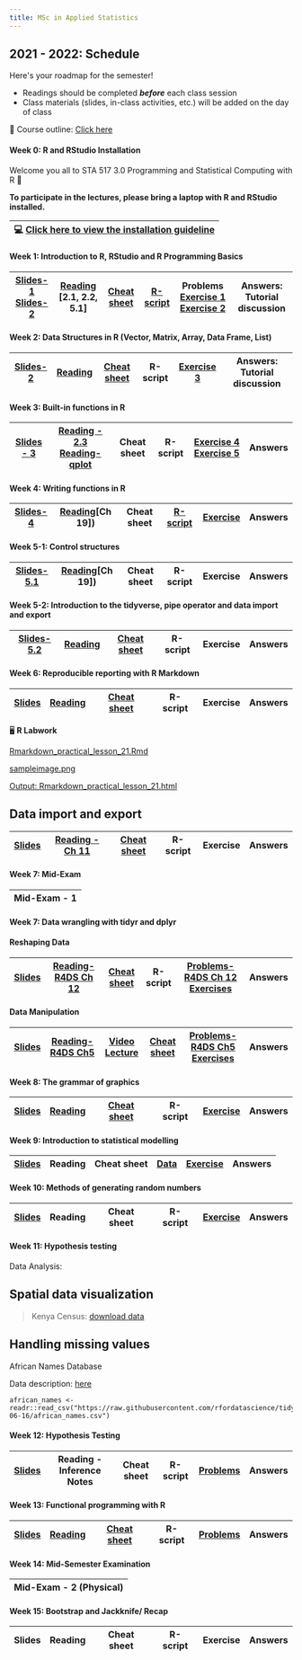 ```yaml
---
title: MSc in Applied Statistics
---
```



## 2021 - 2022: Schedule


Here's your roadmap for the semester! 

- <i class="fas fa-book-reader"></i> Readings should be completed ***before*** each class session
- <i class="fas fa-university"></i></a> Class materials (slides, in-class activities, etc.) will be added on the day of class

📝 Course outline: [Click here](/msc/STA_517_3_0_Programming_and_Data_Analysis_with_R_MSc_2020.pdf)


#### Week 0: R and RStudio Installation

Welcome you all to STA 517 3.0 Programming and Statistical Computing with R :clap:

**To participate in the lectures, please bring a laptop with R and RStudio installed.** 

|💻 [Click here to view the installation guideline](https://r4fun.netlify.app/blog/topic1/)|
|:-:	|


#### Week 1: Introduction to R, RStudio and R Programming Basics



|[Slides-1](/2021/week0msc.html)  [Slides-2](/2021/week1/l12021msc.html)   	|  [Reading](https://rstudio-education.github.io/hopr/basics.html) [2.1, 2.2, 5.1]  	|  [Cheat sheet](/cheatsheets/baser.pdf) 	| [R-script](/rscript/rscript1.R) | Problems [Exercise 1](https://thiyangt.github.io/rworkbook/index.html) [Exercise 2](https://thiyangt.github.io/rworkbook/intro.html)	| Answers: Tutorial discussion |
|:-:	|:-:	|:-:	|:-:	|:-:	| :-:	|


#### Week 2: Data Structures in R (Vector, Matrix, Array, Data Frame, List) 

|[Slides-2](/slides/l22021msc.html) 	|  [Reading](https://rstudio-education.github.io/hopr/r-objects.html#matrices)	|  [Cheat sheet]((/cheatsheets/baser.pdf)) 	| R-script | [Exercise 3](https://thiyangt.github.io/rworkbook/matrices-arrays-data-frames.html) 	| Answers: Tutorial discussion |
|:-:	|:-:	|:-:	|:-:	|:-:	| :-:	|

#### Week 3: Built-in functions in R

|[Slides - 3](/slides/l32021msc.html)  	| [Reading - 2.3](https://rstudio-education.github.io/hopr/basics.html#functions)  [Reading-qplot](https://ggplot2.tidyverse.org/reference/qplot.html) 	|  Cheat sheet 	| R-script | [Exercise 4](https://thiyangt.github.io/rworkbook/built-in-functions-in-r.html)  [Exercise 5](https://thiyangt.github.io/rworkbook/data-visualization-with-r-qplot.html) 	| Answers |
|:-:	|:-:	|:-:	|:-:	|:-:	| :-:	|

#### Week 4: Writing functions in R 

|[Slides-4](/slides/l42021msc.html)  	|  [Reading](https://r4ds.had.co.nz/functions.html)[Ch 19])	|  Cheat sheet 	| [R-script](/msc_ans/functions.R) | [Exercise]((https://thiyangt.github.io/rworkbook/writing-functions-in-r.html)) 	| Answers |
|:-:	|:-:	|:-:	|:-:	|:-:	| :-:	|

#### Week 5-1: Control structures

|[Slides-5.1](/slides/l5msc2022.html)  	|  [Reading](https://r4ds.had.co.nz/functions.html)[Ch 19])	|  Cheat sheet 	| R-script | Exercise	| Answers |
|:-:	|:-:	|:-:	|:-:	|:-:	| :-:	|

#### Week 5-2: Introduction to the tidyverse, pipe operator and data import and export

|[Slides-5.2](/slides/l6msc2022.html)   	|  [Reading](https://r4ds.had.co.nz/introduction.html) 	|  [Cheat sheet](https://hellor.netlify.app/cheatsheets/tibble.jpeg) 	| R-script | Exercise 	| Answers |
|:-:	|:-:	|:-:	|:-:	|:-:	| :-:	|

#### Week 6: Reproducible reporting with R Markdown

|[Slides](/slides/l72022msc.html)	|  [Reading]((https://r4ds.had.co.nz/r-markdown.html)) 	|  [Cheat sheet]((/cheatsheets/rmarkdown-cheatsheet-2.0.pdf)) 	| R-script | Exercise 	| Answers |
|:-:	|:-:	|:-:	|:-:	|:-:	| :-:	|

🖥️ **R Labwork**

[Rmarkdown_practical_lesson_21.Rmd](/rscripts/rmarkdown_labwork/Rmarkdown_practical_lesson_21.Rmd)

[sampleimage.png](/rscripts/rmarkdown_labwork/sampleimage.png)

[Output: Rmarkdown_practical_lesson_21.html](/rscripts/rmarkdown_labwork/Rmarkdown_practical_lesson_21.html)


## Data import and export

|[Slides](/slides/l8msc.html)	|  [Reading - Ch 11](https://r4ds.had.co.nz/data-import.html)  	|  [Cheat sheet](/cheatsheets/data-import.pdf) 	| R-script | Exercise 	| Answers |
|:-:	|:-:	|:-:	|:-:	|:-:	| :-:	|

#### Week 7: Mid-Exam

|Mid-Exam   - 1	|  
|:-:	|	

#### Week 7: Data wrangling with tidyr and dplyr


#### Reshaping Data

|[Slides](/slides/l9msc.html)    	|  [Reading-R4DS Ch 12](https://r4ds.had.co.nz/tidy-data.html)   	|  [Cheat sheet](/cheatsheets/data-wrangling-cheatsheet.pdf) 	| R-script | [Problems-R4DS Ch 12 Exercises](https://r4ds.had.co.nz/tidy-data.html) 	| Answers |
|:-:	|:-:	|:-:	|:-:	|:-:	| :-:	|

#### Data Manipulation

| [Slides](/slides/l10msc.html)    	|  [Reading-R4DS Ch5](https://r4ds.had.co.nz/transform.html)  	|[Video Lecture](/video.pdf)   |[Cheat sheet](/cheatsheets/data-wrangling-cheatsheet.pdf) 	|  [Problems-R4DS Ch5 Exercises](https://r4ds.had.co.nz/transform.html)	| Answers |
|:-:	|:-:	|:-:	|:-:	|:-:	|:-:|


#### Week 8: The grammar of graphics

|[Slides](/slides/l12msc.html)   	|  [Reading](https://r4ds.had.co.nz/data-visualisation.html) 	|  [Cheat sheet](https://hellor.netlify.app/cheatsheets/ggplot2-cheatsheet.pdf) 	| R-script | [Exercise](https://r4ds.had.co.nz/data-visualisation.html) 	| Answers |
|:-:	|:-:	|:-:	|:-:	|:-:	| :-:	|



#### Week 9: Introduction to statistical modelling

|[Slides](/slides/l13msc.html)   	|  Reading 	|  Cheat sheet 	| [Data](/slides/facebookdata_marketing.rds) | [Exercise](/problems/Regressionmsc.html) 	| Answers |
|:-:	|:-:	|:-:	|:-:	|:-:	| :-:	|

#### Week 10: Methods of generating random numbers

|[Slides](/slides/inverse_transformation_msc.pdf)   	|  Reading 	|  Cheat sheet 	| R-script | [Exercise](/problems/inverse_transform_method.pdf) 	| Answers |
|:-:	|:-:	|:-:	|:-:	|:-:	| :-:	|


#### Week 11: Hypothesis testing

Data Analysis: 

## Spatial data visualization

> Kenya Census: [download data](https://github.com/rfordatascience/tidytuesday/blob/master/data/2021/2021-01-19/readme.md)

## Handling missing values

African Names Database

Data description: [here](https://www.slavevoyages.org/resources/about#african-names-database/0/en/)

```{r}
african_names <- readr::read_csv("https://raw.githubusercontent.com/rfordatascience/tidytuesday/master/data/2020/2020-06-16/african_names.csv")
```

#### Week 12: Hypothesis Testing

|[Slides](https://hellor.netlify.app/slides/Hypothesis_testing.pdf)    	|  Reading -  Inference Notes 	|  Cheat sheet 	| R-script | [Problems](https://hellor.netlify.app/problems/Hypothesis_questions.pdf) 	| Answers |
|:-:	|:-:	|:-:	|:-:	|:-:	| :-:	|


#### Week 13: Functional programming with R

|[Slides](/slides/l16_1_functionals_msc.html)   	|  [Reading](https://adv-r.hadley.nz/functionals.html)  	|  [Cheat sheet](/cheatsheets/purrr.pdf) 	| R-script | [Problems](/problems/Functionals_question.pdf) 	| Answers |
|:-:	|:-:	|:-:	|:-:	|:-:	| :-:	|




#### Week 14: Mid-Semester Examination 

|Mid-Exam   - 2 (Physical)	|  
|:-:	|	



#### Week 15:  Bootstrap and Jackknife/ Recap

|Slides   	|  Reading 	|  Cheat sheet 	| R-script | Exercise 	| Answers |
|:-:	|:-:	|:-:	|:-:	|:-:	| :-:	|

